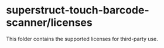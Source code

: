 # superstruct-touch-barcode-scanner/licenses

This folder contains the supported licenses for third-party use.
